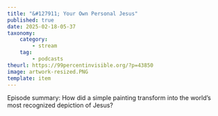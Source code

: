 ```yaml
---
title: "&#127911; Your Own Personal Jesus"
published: true
date: 2025-02-18-05-37
taxonomy:
    category:
        - stream
    tag:
        - podcasts
theurl: https://99percentinvisible.org/?p=43850
image: artwork-resized.PNG
template: item
---
```


Episode summary: How did a simple painting transform into the world&rsquo;s most recognized depiction of Jesus?
